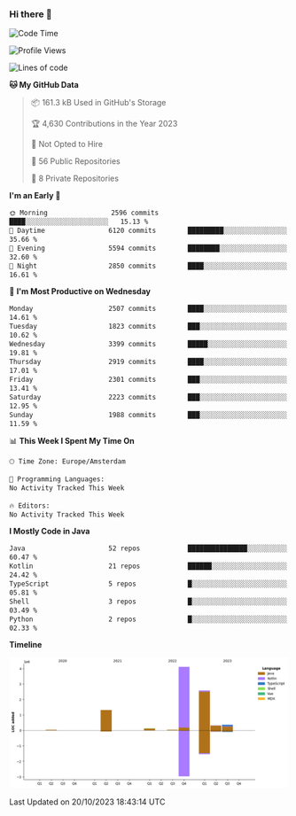 ### Hi there 👋


<!--START_SECTION:waka-->
![Code Time](http://img.shields.io/badge/Code%20Time-3%2C583%20hrs%2049%20mins-blue)

![Profile Views](http://img.shields.io/badge/Profile%20Views-0-blue)

![Lines of code](https://img.shields.io/badge/From%20Hello%20World%20I%27ve%20Written-8.9%20million%20lines%20of%20code-blue)

**🐱 My GitHub Data** 

> 📦 161.3 kB Used in GitHub's Storage 
 > 
> 🏆 4,630 Contributions in the Year 2023
 > 
> 🚫 Not Opted to Hire
 > 
> 📜 56 Public Repositories 
 > 
> 🔑 8 Private Repositories 
 > 
**I'm an Early 🐤** 

```text
🌞 Morning                2596 commits        ████░░░░░░░░░░░░░░░░░░░░░   15.13 % 
🌆 Daytime                6120 commits        █████████░░░░░░░░░░░░░░░░   35.66 % 
🌃 Evening                5594 commits        ████████░░░░░░░░░░░░░░░░░   32.60 % 
🌙 Night                  2850 commits        ████░░░░░░░░░░░░░░░░░░░░░   16.61 % 
```
📅 **I'm Most Productive on Wednesday** 

```text
Monday                   2507 commits        ████░░░░░░░░░░░░░░░░░░░░░   14.61 % 
Tuesday                  1823 commits        ███░░░░░░░░░░░░░░░░░░░░░░   10.62 % 
Wednesday                3399 commits        █████░░░░░░░░░░░░░░░░░░░░   19.81 % 
Thursday                 2919 commits        ████░░░░░░░░░░░░░░░░░░░░░   17.01 % 
Friday                   2301 commits        ███░░░░░░░░░░░░░░░░░░░░░░   13.41 % 
Saturday                 2223 commits        ███░░░░░░░░░░░░░░░░░░░░░░   12.95 % 
Sunday                   1988 commits        ███░░░░░░░░░░░░░░░░░░░░░░   11.59 % 
```


📊 **This Week I Spent My Time On** 

```text
🕑︎ Time Zone: Europe/Amsterdam

💬 Programming Languages: 
No Activity Tracked This Week

🔥 Editors: 
No Activity Tracked This Week
```

**I Mostly Code in Java** 

```text
Java                     52 repos            ███████████████░░░░░░░░░░   60.47 % 
Kotlin                   21 repos            ██████░░░░░░░░░░░░░░░░░░░   24.42 % 
TypeScript               5 repos             █░░░░░░░░░░░░░░░░░░░░░░░░   05.81 % 
Shell                    3 repos             █░░░░░░░░░░░░░░░░░░░░░░░░   03.49 % 
Python                   2 repos             █░░░░░░░░░░░░░░░░░░░░░░░░   02.33 % 
```



**Timeline**

![Lines of Code chart](https://raw.githubusercontent.com/powercasgamer/powercasgamer/master/assets/bar_graph.png)


 Last Updated on 20/10/2023 18:43:14 UTC
<!--END_SECTION:waka-->
